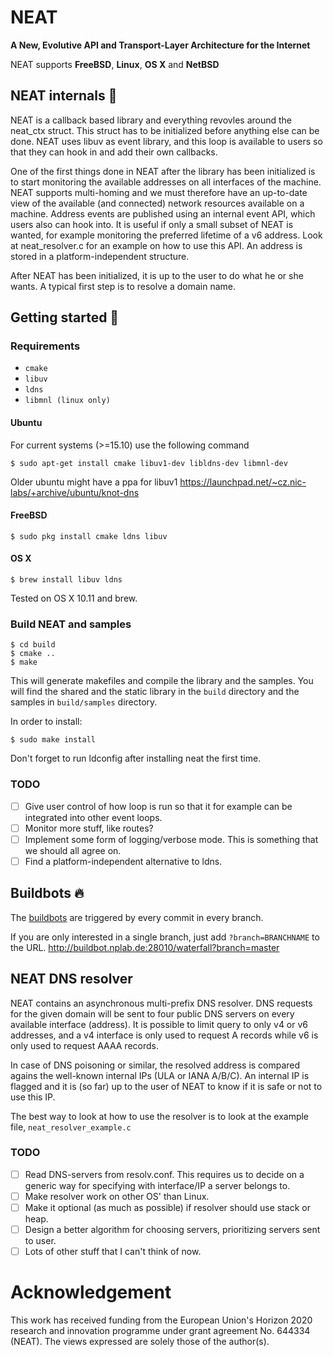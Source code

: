 # NEAT
**A New, Evolutive API and Transport-Layer Architecture for the Internet**

NEAT supports **FreeBSD**, **Linux**, **OS X** and **NetBSD**


## NEAT internals :nut_and_bolt:

NEAT is a callback based library and everything revovles around the neat_ctx
struct. This struct has to be initialized before anything else can be done. NEAT
uses libuv as event library, and this loop is available to users so that they
can hook in and add their own callbacks.

One of the first things done in NEAT after the library has been initialized is
to start monitoring the available addresses on all interfaces of the machine.
NEAT supports multi-homing and we must therefore have an up-to-date view of the
available (and connected) network resources available on a machine. Address
events are published using an internal event API, which users also can hook
into. It is useful if only a small subset of NEAT is wanted, for example
monitoring the preferred lifetime of a v6 address. Look at neat_resolver.c for
an example on how to use this API. An address is stored in a
platform-independent structure.

After NEAT has been initialized, it is up to the user to do what he or she
wants. A typical first step is to resolve a domain name.

## Getting started :muscle:
### Requirements
* `cmake`
* `libuv`
* `ldns`
* `libmnl (linux only)`

#### Ubuntu
For current systems (>=15.10) use the following command
```
$ sudo apt-get install cmake libuv1-dev libldns-dev libmnl-dev
```
Older ubuntu might have a ppa for libuv1 https://launchpad.net/~cz.nic-labs/+archive/ubuntu/knot-dns

#### FreeBSD
```
$ sudo pkg install cmake ldns libuv  
```
#### OS X
```
$ brew install libuv ldns
```
Tested on OS X 10.11 and brew.

### Build NEAT and samples
```
$ cd build
$ cmake ..
$ make
```
This will generate makefiles and compile the library and the samples.
You will find the shared and the static library in the `build` directory and the samples in `build/samples` directory.

In order to install:
```
$ sudo make install
```
Don't forget to run ldconfig after installing neat the first time.

### TODO
- [ ] Give user control of how loop is run so that it for example can be integrated
  into other event loops.
- [ ] Monitor more stuff, like routes?
- [ ] Implement some form of logging/verbose mode. This is something that we should
  all agree on.
- [ ] Find a platform-independent alternative to ldns.

## Buildbots :fire:
The [buildbots](http://buildbot.nplab.de:28010/waterfall) are triggered by every commit in every branch. 

If you are only interested in a single branch, just add `?branch=BRANCHNAME` to the URL. http://buildbot.nplab.de:28010/waterfall?branch=master

## NEAT DNS resolver

NEAT contains an asynchronous multi-prefix DNS resolver. DNS requests for the
given domain will be sent to four public DNS servers on every available
interface (address). It is possible to limit query to only v4 or v6 addresses,
and a v4 interface is only used to request A records while v6 is only used to
request AAAA records.

In case of DNS poisoning or similar, the resolved address is compared agains the
well-known internal IPs (ULA or IANA A/B/C). An internal IP is flagged and it is
(so far) up to the user of NEAT to know if it is safe or not to use this IP.

The best way to look at how to use the resolver is to look at the example file,
`neat_resolver_example.c`

### TODO
- [ ] Read DNS-servers from resolv.conf. This requires us to decide on a generic way
  for specifying with interface/IP a server belongs to.
- [ ] Make resolver work on other OS' than Linux.
- [ ] Make it optional (as much as possible) if resolver should use stack or heap.
- [ ] Design a better algorithm for choosing servers, prioritizing servers sent to
  user.
- [ ] Lots of other stuff that I can't think of now.

# Acknowledgement

This work has received funding from the European Union's Horizon 2020 research and innovation programme under grant agreement No. 644334 (NEAT). The views expressed are solely those of the author(s).
